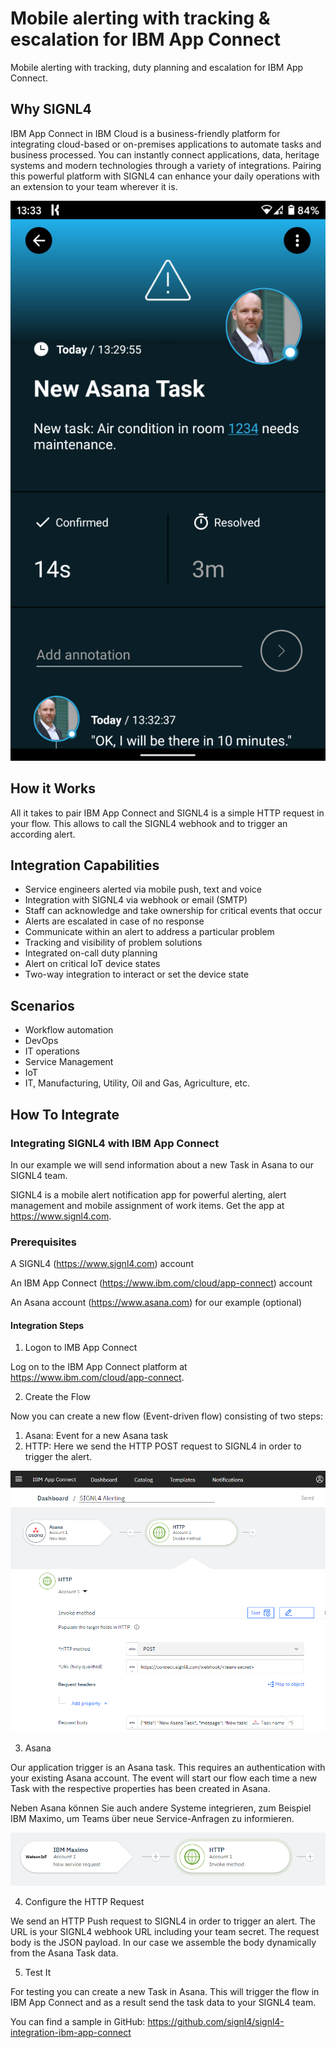 # Mobile alerting with tracking & escalation for IBM App Connect

Mobile alerting with tracking, duty planning and escalation for IBM App Connect.

## Why SIGNL4

IBM App Connect in IBM Cloud is a business-friendly platform for integrating cloud-based or on-premises applications to automate tasks and business processed. You can instantly connect applications, data, heritage systems and modern technologies through a variety of integrations. Pairing this powerful platform with SIGNL4 can enhance your daily operations with an extension to your team wherever it is.

![SIGNL4](ibm-app-connect-signl4.png)

## How it Works

All it takes to pair IBM App Connect and SIGNL4 is a simple HTTP request in your flow. This allows to call the SIGNL4 webhook and to trigger an according alert.

## Integration Capabilities

- Service engineers alerted via mobile push, text and voice
- Integration with SIGNL4 via webhook or email (SMTP)
- Staff can acknowledge and take ownership for critical events that occur
- Alerts are escalated in case of no response
- Communicate within an alert to address a particular problem
- Tracking and visibility of problem solutions
- Integrated on-call duty planning
- Alert on critical IoT device states
- Two-way integration to interact or set the device state

## Scenarios

- Workflow automation
- DevOps
- IT operations
- Service Management
- IoT
- IT, Manufacturing, Utility, Oil and Gas, Agriculture, etc.

## How To Integrate

### Integrating SIGNL4 with IBM App Connect

In our example we will send information about a new Task in Asana to our SIGNL4 team.

SIGNL4 is a mobile alert notification app for powerful alerting, alert management and mobile assignment of work items. Get the app at https://www.signl4.com.

### Prerequisites

A SIGNL4 (https://www.signl4.com) account

An IBM App Connect (https://www.ibm.com/cloud/app-connect) account

An Asana account (https://www.asana.com) for our example (optional)

#### Integration Steps

1. Logon to IMB App Connect  

Log on to the IBM App Connect platform at https://www.ibm.com/cloud/app-connect.

2. Create the Flow  

Now you can create a new flow (Event-driven flow) consisting of two steps:

1. Asana: Event for a new Asana task
2. HTTP: Here we send the HTTP POST request to SIGNL4 in order to trigger the alert.

![IBM App Connect Flow](ibm-app-connect-flow.png)

3. Asana  

Our application trigger is an Asana task. This requires an authentication with your existing Asana account. The event will start our flow each time a new Task with the respective properties has been created in Asana.

Neben Asana können Sie auch andere Systeme integrieren, zum Beispiel IBM Maximo, um Teams über neue Service-Anfragen zu informieren.

![IBM Maximo](ibm-app-connect-maximo.png)

4. Configure the HTTP Request  

We send an HTTP Push request to SIGNL4 in order to trigger an alert. The URL is your SIGNL4 webhook URL including your team secret. The request body is the JSON payload. In our case we assemble the body dynamically from the Asana Task data.

5. Test It  

For testing you can create a new Task in Asana. This will trigger the flow in IBM App Connect and as a result send the task data to your SIGNL4 team.

You can find a sample in GitHub:
https://github.com/signl4/signl4-integration-ibm-app-connect
